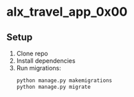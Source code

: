 # alx_travel_app_0x00

## Setup
1. Clone repo
2. Install dependencies
3. Run migrations:
   ```bash
   python manage.py makemigrations
   python manage.py migrate
